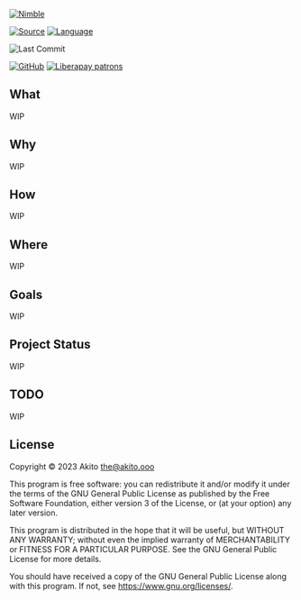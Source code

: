 [![Nimble](https://raw.githubusercontent.com/yglukhov/nimble-tag/master/nimble.png)](https://nimble.directory/pkg/mattermostwebhookhandler)

[![Source](https://img.shields.io/badge/project-source-2a2f33?style=plastic)](https://github.com/theAkito/mattermostwebhookhandler)
[![Language](https://img.shields.io/badge/language-Nim-orange.svg?style=plastic)](https://nim-lang.org/)

![Last Commit](https://img.shields.io/github/last-commit/theAkito/mattermostwebhookhandler?style=plastic)

[![GitHub](https://img.shields.io/badge/license-GPL--3.0-informational?style=plastic)](https://www.gnu.org/licenses/gpl-3.0.txt)
[![Liberapay patrons](https://img.shields.io/liberapay/patrons/Akito?style=plastic)](https://liberapay.com/Akito/)

## What
WIP

## Why
WIP

## How
WIP

## Where
WIP

## Goals
WIP

## Project Status
WIP

## TODO
WIP

## License
Copyright © 2023  Akito <the@akito.ooo>

This program is free software: you can redistribute it and/or modify
it under the terms of the GNU General Public License as published by
the Free Software Foundation, either version 3 of the License, or
(at your option) any later version.

This program is distributed in the hope that it will be useful,
but WITHOUT ANY WARRANTY; without even the implied warranty of
MERCHANTABILITY or FITNESS FOR A PARTICULAR PURPOSE.  See the
GNU General Public License for more details.

You should have received a copy of the GNU General Public License
along with this program.  If not, see <https://www.gnu.org/licenses/>.